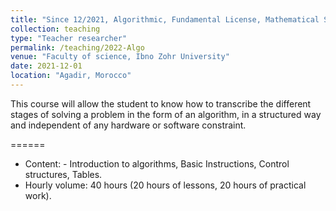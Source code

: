 ```yaml
---
title: "Since 12/2021, Algorithmic, Fundamental License, Mathematical Sciences and Applications (SMA), (40 hours)"
collection: teaching
type: "Teacher researcher"
permalink: /teaching/2022-Algo
venue: "Faculty of science, Ibno Zohr University"
date: 2021-12-01
location: "Agadir, Morocco"
---
```


This course will allow  the student to know how to transcribe the different stages of solving a problem in the form of an algorithm, in a structured way and independent of any hardware or software constraint.

======
* Content:  - Introduction to algorithms, Basic Instructions, Control structures, Tables.
* Hourly volume: 40 hours (20 hours of lessons, 20 hours of practical work).
